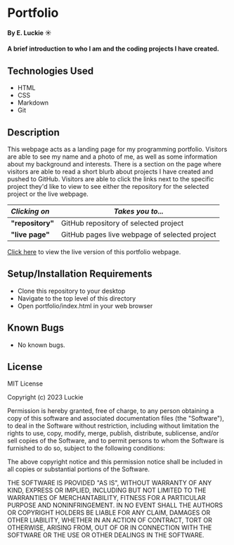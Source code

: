 # Portfolio

#### By E. Luckie ☀️

#### A brief introduction to who I am and the coding projects I have created.

## Technologies Used

* HTML
* CSS
* Markdown
* Git

## Description

This webpage acts as a landing page for my programming portfolio. Visitors are able to see my name and a photo of me, as well as some information about my background and interests. There is a section on the page where visitors are able to read a short blurb about projects I have created and pushed to GitHub. Visitors are able to click the links next to the specific project they'd like to view to see either the repository for the selected project or the live webpage. 

| *Clicking on* | *Takes you to...* |
| :--------- | --------------- |
| **"repository"** | GitHub repository of selected project |
| **"live page"** | GitHub pages live webpage of selected project |

[Click here](https://eluckie.github.io/portfolio/) to view the live version of this portfolio webpage.

## Setup/Installation Requirements

* Clone this repository to your desktop
* Navigate to the top level of this directory
* Open portfolio/index.html in your web browser

## Known Bugs

* No known bugs.

## License

MIT License

Copyright (c) 2023 Luckie

Permission is hereby granted, free of charge, to any person obtaining a copy of this software and associated documentation files (the "Software"), to deal in the Software without restriction, including without limitation the rights to use, copy, modify, merge, publish, distribute, sublicense, and/or sell copies of the Software, and to permit persons to whom the Software is furnished to do so, subject to the following conditions:

The above copyright notice and this permission notice shall be included in all copies or substantial portions of the Software.

THE SOFTWARE IS PROVIDED "AS IS", WITHOUT WARRANTY OF ANY KIND, EXPRESS OR IMPLIED, INCLUDING BUT NOT LIMITED TO THE WARRANTIES OF MERCHANTABILITY, FITNESS FOR A PARTICULAR PURPOSE AND NONINFRINGEMENT. IN NO EVENT SHALL THE AUTHORS OR COPYRIGHT HOLDERS BE LIABLE FOR ANY CLAIM, DAMAGES OR OTHER LIABILITY, WHETHER IN AN ACTION OF CONTRACT, TORT OR OTHERWISE, ARISING FROM, OUT OF OR IN CONNECTION WITH THE SOFTWARE OR THE USE OR OTHER DEALINGS IN THE SOFTWARE.
